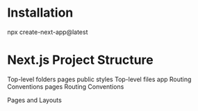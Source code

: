 # Installation
  npx create-next-app@latest

# Next.js Project Structure
Top-level folders
  pages public styles
Top-level files
app Routing Conventions
pages Routing Conventions


Pages and Layouts
